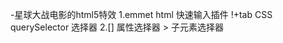 -星球大战电影的html5特效
 1.emmet html 快速输入插件
    !+tab 
    CSS querySelector 选择器
 2.[] 属性选择器
    > 子元素选择器

 